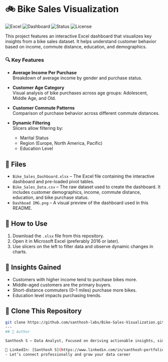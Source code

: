 # 🚲 Bike Sales Visualization
![Excel](https://img.shields.io/badge/Tool-Excel-blue.svg)
![Dashboard](https://img.shields.io/badge/Type-Interactive%20Dashboard-orange.svg)
![Status](https://img.shields.io/badge/Status-Completed-brightgreen)
![License](https://img.shields.io/badge/License-MIT-green.svg)


This project features an interactive Excel dashboard that visualizes key insights from a bike sales dataset. It helps understand customer behavior based on income, commute distance, education, and demographics.

### 🔍 Key Features

- **Average Income Per Purchase**  
  Breakdown of average income by gender and purchase status.

- **Customer Age Category**  
  Visual analysis of bike purchases across age groups: Adolescent, Middle Age, and Old.

- **Customer Commute Patterns**  
  Comparison of purchase behavior across different commute distances.

- **Dynamic Filtering**  
  Slicers allow filtering by:
  - Marital Status
  - Region (Europe, North America, Pacific)
  - Education Level

## 📁 Files

- `Bike_Sales_Dashboard.xlsx` – The Excel file containing the interactive dashboard and pre-loaded pivot tables.
- `Bike_Sales_Data.csv` – The raw dataset used to create the dashboard. It includes customer demographics, income, commute distance, education, and bike purchase status.
- `Dashboad IMG.png` – A visual preview of the dashboard used in this README.


## 📌 How to Use

1. Download the `.xlsx` file from this repository.
2. Open it in Microsoft Excel (preferably 2016 or later).
3. Use slicers on the left to filter data and observe dynamic changes in charts.

## 🧠 Insights Gained

- Customers with higher income tend to purchase bikes more.
- Middle-aged customers are the primary buyers.
- Short-distance commuters (0–1 miles) purchase more bikes.
- Education level impacts purchasing trends.

## 🚀 Clone This Repository

```bash
git clone https://github.com/santhosh-labs/Bike-Sales-Visualization.git
---
## 👤 Author

Santhosh S — Data Analyst, Focused on deriving actionable insights, simplifying complex data challenges, and delivering data-driven solutions across domains.

💼 LinkedIn: [Santhosh S](https://www.linkedin.com/in/santhosh-portfolio)  
- Let’s connect professionally and grow your data career
